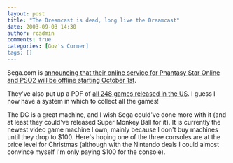 ```yaml
---
layout: post
title: "The Dreamcast is dead, long live the Dreamcast"
date: 2003-09-03 14:30
author: rcadmin
comments: true
categories: [Goz's Corner]
tags: []
---
```

Sega.com is <A HREF='http://www.sega.com/help/online/online.jhtml'>announcing that their online service for Phantasy Star Online and PSO2 will be offline starting October 1st</A>.
<br />
<P>They've also put up a PDF of <A HREF='http://www.sega.com/games/dreamcast/post_dreamcastarticle.jhtml?article=art_dcchecklist'>all 248 games released in the US</A>. I guess I now have a system in which to collect all the games!
<br />
<P>The DC is a great machine, and I wish Sega could've done more with it (and at least they could've released Super Monkey Ball for it). It is currently the newest video game machine I own, mainly because I don't buy machines until they drop to $100. Here's hoping one of the three consoles are at the price level for Christmas (although with the Nintendo deals I could almost convince myself I'm only paying $100 for the console).
